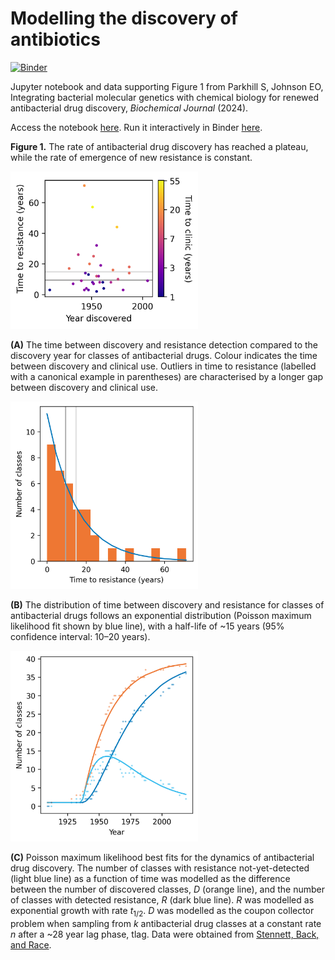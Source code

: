 # Modelling the discovery of antibiotics

[![Binder](https://mybinder.org/badge_logo.svg)](https://mybinder.org/v2/gh/scbirlab/2024-Parkhill-BiochemJ/main?labpath=modelling-abx-discovery.ipynb)

Jupyter notebook and data supporting Figure 1 from Parkhill S, Johnson EO, Integrating bacterial molecular genetics with chemical biology for renewed antibacterial drug discovery, _Biochemical Journal_ (2024).

Access the notebook [here](https://github.com/scbirlab/2024-Parkhill-BiochemJ/blob/main/modelling-abx-discovery.ipynb). Run it interactively in Binder [here](https://mybinder.org/v2/gh/scbirlab/2024-Parkhill-BiochemJ/main?labpath=modelling-abx-discovery.ipynb).

**Figure 1.** The rate of antibacterial drug discovery has reached a plateau, while the rate of emergence of new resistance is constant.

<img src="nb-outputs/year-vs-ttr.png" alt="" width="300">

**(A)** The time between discovery and resistance detection compared to the discovery year for classes of antibacterial drugs. Colour indicates the time between discovery and clinical use. Outliers in time to resistance (labelled with a canonical example in parentheses) are characterised by a longer gap between discovery and clinical use.

<img src="nb-outputs/ttr-hist.png" alt="" width="300">

**(B)** The distribution of time between discovery and resistance for classes of antibacterial drugs follows an exponential distribution (Poisson maximum likelihood fit shown by blue line), with a half-life of ~15 years (95% confidence interval: 10–20 years).

<img src="nb-outputs/resistance-curves.png" alt="" width="300">

**(C)** Poisson maximum likelihood best fits for the dynamics of antibacterial drug discovery. The number of classes with resistance not-yet-detected (light blue line) as a function of time was modelled as the difference between the number of discovered classes, $D$ (orange line), and the number of classes with detected resistance, $R$ (dark blue line). $R$ was modelled as exponential growth with rate $t_{1/2}$. $D$ was modelled as the coupon collector problem when sampling from $k$ antibacterial drug classes at a constant rate $n$ after a ~28 year lag phase, tlag. Data were obtained from [Stennett, Back, and Race](https://doi.org/10.3390/antibiotics11091237).
